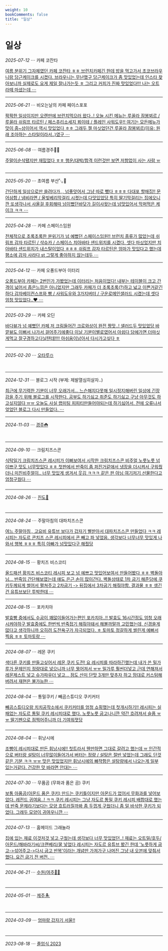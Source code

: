 ```yaml
---
weight: 10
bookComments: false
title: "일상"
---
```


# 일상

*2025-07-12* ⋯ 카페 코잔타

[여름 분위기 그자체였던 카페 코잔타 ㅎㅎ 브런치카페긴 한데 밥을 먹고가서 초코브라우니랑 당근케이크를 시켰다. 브라우니는 무난했구 당근케이크가 좀 맛있었는데 인스타 찾아보니까 실제로도 요게 제일 잘나가는듯 ㅎ 그리고 커피가 진짜 맛있었다!!! 나는 오트라떼 마셨는데 ⋯](https://yshghid.github.io/docs/hobby/daily/daily18/)

---

*2025-06-21* ⋯ 비오는날의 카페 페이스포포

[팍팍한 일상이지만 오랜만에 브런치먹으러 왔다..! 오늘 시킨 메뉴는 루꼴라 잠봉뵈르 / 루꼴라 쉬림프 타르틴 / 페스츄리소세지 푀이테 / 플레인 사워도우!! 여기는 모든메뉴가 맛이 중~상이어서 역시 맛있었다 ㅎㅎ 그래두 젤 마싯었던건 루꼴라 잠봉뵈르(이유: 원래 조아하는 스타일이라서..)였구 ⋯](https://yshghid.github.io/docs/hobby/daily/daily16/)

---

*2025-06-08* ⋯ 여름경주🍡🌿

[주말이순삭됐지만 재밌었다 ㅎㅎ 행운/대박/합격 이런것만 보면 저항없이 사는 사람 ㅠ](https://yshghid.github.io/docs/hobby/daily/daily15/)

##

---

*2025-05-20* ⋯ 초여름 부산˚‧｡🐋


[간단하게 일상으로만 쓸려다가,,, 넘좋앗어서 그냥 따로 뺐다 ㅎㅎㅎ 다대포 할매집!! 문어삼합 / 냄비라면 / 올빚베리막걸리 시켯는데 다맛있었당 특히 딸기막걸리는 집에오니깐 또생각나서 사올걸 후회해따 넘이뻤던바닷가 길이사왓는데 넘맛있어서 막퍼먹은 케이크 ㅋㅋ ⋯](https://yshghid.github.io/docs/hobby/daily/daily11/)

---

*2025-04-28* ⋯ 카페 스페이스임원

[전체적으로 초록초록한 분위기가 넘 예뻤던 스페이스임원!! 브런치 종류가 많았는데 쉬림프 감자 타르틴 / 샥슈카 / 스페이스 치아바타 샌드위치를 시켰다. 셋다 마싰었지만 치아바타 샌드위치가 내스탈이었다 ㅎㅎㅎ 쉬림프 감자 타르틴은 엄마가 맛있다고 했는데 평소에 감자 사라다 st 그렇게 좋아하지 않는데두 ⋯](https://yshghid.github.io/docs/hobby/daily/daily7/)

---

*2025-04-12* ⋯ 카페 오퐁드부아 이터리

[오퐁드부아 카페는 2번인가 가봤었는데 이터리는 처음이었다! 내부는 테이블이 크고 간격이 넓어서 좁은느낌은 아니었지만 그래두 카페가 더 초록초록(?)하고 넓고 이쁜거같긴하다 감자베이컨스프와 빵 / 사워도우와 3가지버터 / 구운로메인샐러드 시켰는데 셋다 엄청 맛있었다..♥  ⋯](https://yshghid.github.io/docs/hobby/daily/daily3/)

---

*2025-03-29* ⋯ 카페 오딘

[바다뷰가 넘 예뻤던 카페 저 크림들어간 크로와상이 완전 짱맛..! 샐러드두 맛있었당 바깥뷰도 이뻐서 나가서 걸어주기에좋다 이날 기분이별로였어서 아쉽다 담에가면 더마싯게먹고 잘구경하고다닐텐데!!!! 아쉬움이남아서 다시가고싶다 ㅎ](https://yshghid.github.io/docs/hobby/daily/daily12/)

####

---

*2025-02-20* ⋯ [오타루☃️](https://yshghid.github.io/docs/hobby/daily/blog39/)

#

---

*2024-12-31* ⋯ 블로그 시작 (부제: 제발열심히살자..)

[최근에 무기력한 기분이 너무 오래가서... 느슨해지다못해 일시정지해버린 일상에 긴장감을 주기 위해 블로그를 시작한다. 공부도 하기싫고 취준도 하기싫고 구냥 아무것도 하고싶지않다 ㅠㅠ 오늘도 사실 랩미팅 피피티만들어야되는데 하기싫어서, 전에 오류나서 엎었던 블로그 다시 만들었다. ⋯](https://yshghid.github.io/docs/hobby/daily/daily1/)

---

*2024-11-03* ⋯ [경주☘️](https://yshghid.github.io/docs/hobby/daily/blog34/) 

#

---

*2024-09-10* ⋯ 크림치즈스콘

[식탁일기 크림치즈스콘 레시피가 이뻐보여서 시작한 크림치즈스콘 비주얼 노릇노릇 넘 이쁘구 맛도 너무맛있다 ㅎㅎ 첫판에서 반죽이 좀 퍼진거같애서 냉장을 더시켜서 구워줬더니 미친비주얼이.. 너무 맛있게 생겨서 웃김 ㅋㅋㅋ 같은 판 아님 여기저기 선물한다고 엄청구웠다 ⋯](https://yshghid.github.io/docs/hobby/baking/baking11/)

#####

---

*2024-08-26* ⋯ [진도🌾](https://yshghid.github.io/docs/hobby/daily/blog33/) 

#

---

*2024-08-24* ⋯ 주말아침의 대파치즈스콘

[여느 주말아침,, 고요비 유튜브 보다가 갑자기 삘받아서 대파치즈스콘 만들었다 ㅋㅋ 레시피는 자도르 콘치즈 스콘 레시피에서 콘 빼고 파 넣었음. 생각보다 너무너무 맛있게 나와서 행복 ㅎㅎㅎ 특히 아빠가 넘맛있다구 해줬당](https://yshghid.github.io/docs/hobby/baking/baking10/)

#####

---

*2024-08-15* ⋯ 황치즈 비스코티

[올드패션 황치즈 비스코티 레시피 보고 넘 예쁘고 맛있어보여서 만들어봤다 ㅎㅎ 벽돌아님... 반죽임 간단해보였는데 얘도 은근 손이 많이간다. 벽돌상태로 1차 굽기 해준담에 쿠키두께되게 썰어서 펼쳐주고 2차굽기 -> 뒤집에서 3차굽기 해줘야함. 결과물 ㅎㅎ 생긴건 유튜브보단 투박한데 ⋯](https://yshghid.github.io/docs/hobby/baking/baking9/)

---


*2024-08-15* ⋯ 포카치아

[발효빵 중에서도 수공이 꽤많이들어가는편인 포카치아..!! 발효도 16시간정도 엄청 오래 시켜야하구 발효중에도 한번씩 반죽접기 해줘야돼서 해볼까말까 고민했는데, 신경쓸게 많다고 생각하니까 오히려 도전욕구가 자극되었다. ㅎ 토마토 정갈하게 썰린게 예뻐서 찍음 ㅎㅎ 토마토랑 ⋯](https://yshghid.github.io/docs/hobby/baking/baking8/)

---


*2024-08-07* ⋯ 레몬 쿠키

[색다른 쿠키를 만들고싶어서 레몬 쿠키 도전! 요 레시피를 따라하긴했는데 내가 쓴 밀가루가 문제인지 정량대로 넣으니까 너무 묽어져서 ㅠㅠ 밀가루 훨씬더넣고 근데 연해져서 레몬제스트 넣고 슈가파우더 넣고... 점도 산미 단맛 3개만 맞추자 하고 맘대로 커스텀해버려서 재현은 불가능한 ⋯](https://yshghid.github.io/docs/hobby/baking/baking5/)


---

*2024-08-04* ⋯ 통밀쿠키 / 빼곰스튜디오 쿠키커터

[빼곰스튜디오랑 치치공작소에서 쿠키커터를 엄청 쇼핑했는데 첫개시하기!! 레시피는 실패없는 자도르 통밀 쿠키 레시피대로 했다. 노릇노릇 굽고나니깐 약간 흐려져서 슬픔 ㅠㅠ 딸기펜으로 점찍어주니까 더 기여워졋당](https://yshghid.github.io/docs/hobby/baking/baking4/)

#####

---

*2024-08-04* ⋯ 휘낭시에

[조빵이 레시피대로 만든 휘낭시에!! 첫트라서 웬만하면 그대로 갈려고 했는데 ㅠ 인간적으로 버터랑 설탕이 너무많이들어가서 버터는 정량 / 설탕은 절반 넣었는데 그래도 단것같은 기분 ㅋㅋ ㅠㅠ 맛은 맛있었지만 휘낭시에의 빠쟉함은 설탕량에서 나오는게 일부 있는거같다. 건강한 맛 바라면 안대는 ⋯](https://yshghid.github.io/docs/hobby/baking/baking3/)


---

*2024-07-30* ⋯ 무품곰 (무화과 품은 곰) 쿠키

[보통 아품곰(아몬드 품은 쿠키) 만드는 쿠키틀이지만 아몬드가 없어서 무화과를 넣어보았다. 레전드 귀여움..! ㅋㅋ 쿠키 레시피는 그냥 자도르 통밀 쿠키 레시피 배합대로 했는데 반죽 문제라기보다는 모양 흐트러질까봐 좀 두껍게 구웠더니 좀 덜 바삭한 쿠키가 되었다. 그래두 모양이 귀여우니깐 ⋯](https://yshghid.github.io/docs/hobby/baking/baking2/)


---

*2024-07-13* ⋯ 홈메이드 그래놀라

[집에 있는 재료 이것저것 넣고 구웠는데 생각보다 너무 맛있었던..! 재료는 오트밀/호두/아몬드/해바라기씨/크랜베리/꿀 넣었다 레시피는 자도르 유튜브 봤긴 한데 '노릇하게 굽고->섞어주고->다시 굽고 반복'이라는 개념만 가져가구 나머진 그냥 내 오븐에 맞춰서 했다. 요건 굽기 전 버전. ⋯](https://yshghid.github.io/docs/hobby/baking/baking1/)


---

*2024-06-21* ⋯ [수원/여주🦜🧡](https://yshghid.github.io/docs/hobby/daily/blog32/) 

#

---

*2024-05-01* ⋯ [제주🏝️](https://yshghid.github.io/docs/hobby/daily/blog31/) 

#

---

*2024-03-09* ⋯ [엄마랑 갑자기 서울!!](https://yshghid.github.io/docs/hobby/daily/blog35/) 

#

---

*2023-08-18* ⋯ [졸업식 2023](https://yshghid.github.io/docs/hobby/daily/blog36/) 

#
